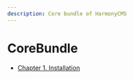 ```yaml
---
description: Core bundle of HarmonyCMS
---
```


# CoreBundle

* [Chapter 1. Installation](installation.md)



